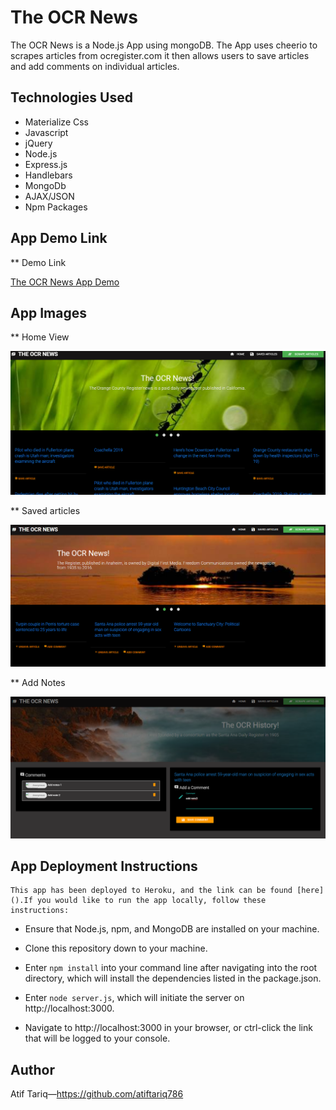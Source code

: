 # The OCR News
The OCR News is a Node.js App using mongoDB. The App uses cheerio to scrapes articles from ocregister.com it then allows users to save articles and add comments on individual articles. 


##  Technologies Used

*   Materialize Css
*   Javascript
*   jQuery
*   Node.js
*   Express.js
*   Handlebars
*   MongoDb
*   AJAX/JSON
*   Npm Packages 

##  App Demo Link

**  Demo Link

[The OCR News App Demo](http://shielded-dusk-26912.herokuapp.com/)

##  App Images

**  Home View

![alt text](https://github.com/atiftariq786/Mongo-Scraper/blob/master/public/images/Home.png?raw=true "App home view")

**  Saved articles

![alt text](https://github.com/atiftariq786/Mongo-Scraper/blob/master/public/images/savedarticles.png?raw=true "App saved articles")

**  Add Notes

![alt text](https://github.com/atiftariq786/Mongo-Scraper/blob/master/public/images/Addnotes.png?raw=true "Add notes")

##  App Deployment Instructions
    This app has been deployed to Heroku, and the link can be found [here]().If you would like to run the app locally, follow these instructions: 

*  Ensure that Node.js, npm, and MongoDB are installed on your machine. 

*   Clone this repository down to your machine.
   
*   Enter `npm install` into your command line after navigating into the root directory, which will      install the dependencies listed in the package.json.
   
*   Enter `node server.js`, which will initiate the server on http://localhost:3000.
   
*   Navigate to http://localhost:3000 in your browser, or ctrl-click the link that will be logged       to your console. 


##  Author 

   Atif Tariq—https://github.com/atiftariq786